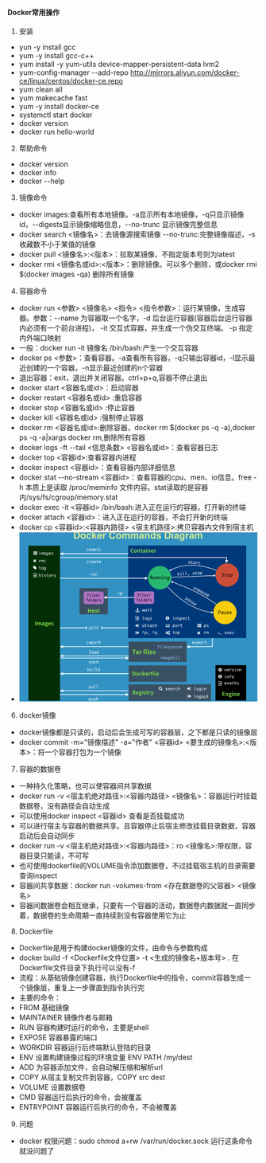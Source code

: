 #### Docker常用操作
1. 安装
 - yun -y install gcc
 - yum -y install gcc-c++
 - yum install -y yum-utils device-mapper-persistent-data lvm2
 - yum-config-manager --add-repo http://mirrors.aliyun.com/docker-ce/linux/centos/docker-ce.repo
 - yum clean all
 - yum makecache fast
 - yum -y install docker-ce
 - systemctl start docker
 - docker version
 - docker run hello-world
2. 帮助命令
 - docker version
 - docker info
 - docker --help
3. 镜像命令
 - docker images:查看所有本地镜像。-a显示所有本地镜像，-q只显示镜像id，--digests显示镜像缩略信息，--no-trunc 显示镜像完整信息
 - docker search <镜像名>：去镜像源搜索镜像 --no-trunc:完整镜像描述，-s收藏数不小于某值的镜像
 - docker pull <镜像名>:<版本>：拉取某镜像，不指定版本号则为latest
 - docker rmi <镜像名或id>:<版本>：删除镜像。可以多个删除，或docker rmi $(docker images -qa) 删除所有镜像
4. 容器命令
 - docker run <参数> <镜像名> <指令> <指令参数>：运行某镜像，生成容器。参数：--name 为容器取一个名字，-d 后台运行容器(容器后台运行容器内必须有一个前台进程)， -it 交互式容器，并生成一个伪交互终端。 -p 指定内外端口映射
 - 一般：docker run -it 镜像名 /bin/bash:产生一个交互容器
 - docker ps <参数>：查看容器。-a查看所有容器，-q只输出容器id，-l显示最近创建的一个容器，-n显示最近创建的n个容器
 - 退出容器：exit，退出并关闭容器。ctrl+p+q,容器不停止退出
 - docker start <容器名或id>：启动容器
 - docker restart <容器名或id> :重启容器
 - docker stop <容器名或id> :停止容器
 - docker kill <容器名或id> :强制停止容器
 - docker rm <容器名或id>:删除容器，docker rm $(docker ps -q -a),docker ps -q -a|xargs docker rm,删除所有容器
 - docker logs -ft --tail <信息条数> <容器名或id>：查看容器日志
 - docker top <容器id>:查看容器内进程
 - docker inspect <容器id>：查看容器内部详细信息
 - docker stat --no-stream <容器id>：查看容器的cpu、men、io信息。free -h 本质上是读取 /proc/meminfo 文件内容。stat读取的是容器内/sys/fs/cgroup/memory.stat
 - docker exec -it <容器id> /bin/bash:进入正在运行的容器，打开新的终端
 - docker attach <容器id>：进入正在运行的容器，不会打开新的终端
 - docker cp <容器id>:<容器内路径> <宿主机路径>:拷贝容器内文件到宿主机
 - ![](download.png)
6. docker镜像
 - docker镜像都是只读的，启动后会生成可写的容器层，之下都是只读的镜像层
 - docker commit -m="镜像描述" -a="作者" <容器id> <要生成的镜像名>:<版本>：将一个容器打包为一个镜像
7. 容器的数据卷
 - 一种持久化策略，也可以使容器间共享数据
 - docker run -v <宿主机绝对路径>:<容器内路径> <镜像名>：容器运行时挂载数据卷，没有路径会自动生成
 - 可以使用docker inspect <容器id> 查看是否挂载成功
 - 可以进行宿主与容器的数据共享。且容器停止后宿主修改挂载目录数据，容器启动后会自动同步
 - docker run -v <宿主机绝对路径>:<容器内路径>：ro <镜像名>:带权限，容器目录只能读，不可写
 - 也可使用dockerfile的VOLUME指令添加数据卷，不过挂载宿主机的目录需要查询inspect
 - 容器间共享数据：docker run -volumes-from <存在数据卷的父容器> <镜像名>
 - 容器间数据卷会相互继承，只要有一个容器的活动，数据卷内数据就一直同步着，数据卷的生命周期一直持续到没有容器使用它为止
8. Dockerfile
 - Dockerfile是用于构建docker镜像的文件，由命令与参数构成
 - docker build -f <Dockerfile文件位置> -t <生成的镜像名+版本号> . 在Dockerfile文件目录下执行可以没有-f
 - 流程：从基础镜像创建容器，执行Dockerfile中的指令，commit容器生成一个镜像层，重复上一步骤直到指令执行完
 - 主要的命令：
 - FROM 基础镜像
 - MAINTAINER 镜像作者与邮箱
 - RUN 容器构建时运行的命令，主要是shell
 - EXPOSE 容器暴露的端口
 - WORKDIR 容器运行后终端默认登陆的目录 
 - ENV 设置构建镜像过程的环境变量 ENV PATH /my/dest
 - ADD 为容器添加文件，会自动解压缩和解析url
 - COPY 从宿主复制文件到容器，COPY src dest
 - VOLUME 设置数据卷 
 - CMD 容器运行后执行的命令，会被覆盖
 - ENTRYPOINT 容器运行后执行的命令，不会被覆盖
 9. 问题
 - docker 权限问题：sudo chmod a+rw /var/run/docker.sock 运行这条命令就没问题了
